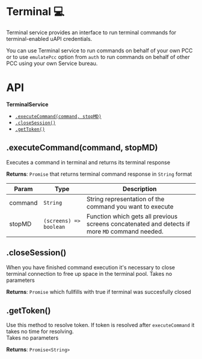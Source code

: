 # Terminal :computer:

Terminal service provides an interface to run terminal commands
for terminal-enabled uAPI credentials.

You can use Terminal service to run commands on behalf of your own PCC
or to use `emulatePcc` option from `auth` to run commands on behalf of other PCC
using your own Service bureau.

# API

**TerminalService**
* [`.executeCommand(command, stopMD)`](#execute_command)
* [`.closeSession()`](#close_session)
* [`.getToken()`](#get_token)

## .executeCommand(command, stopMD)
<a name="execute_command"></a>
Executes a command in terminal and returns its terminal response

**Returns**: `Promise` that returns terminal command response in `String` format

| Param | Type | Description |
| --- | --- | --- |
| command | `String` | String representation of the command you want to execute |
| stopMD | `(screens) => boolean` | Function which gets all previous screens concatenated and detects if more `MD` command needed. |

## .closeSession()
<a name="close_session"></a>
When you have finished command execution it's necessary to close terminal connection
to free up space in the terminal pool. Takes no parameters

**Returns**: `Promise` which fullfills with true if terminal was succesfully closed


## .getToken()
<a name="get_token"></a>
Use this method to resolve token.
If token is resolved after `executeCommand` it takes no time for resolving.  
Takes no parameters

**Returns**: `Promise<String>`
